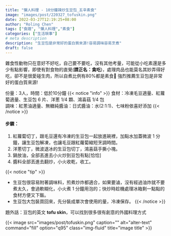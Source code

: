 ```yaml
---
title: "懶人料理 - 10分鐘辣炒生豆包_五辛素食"
image: "images/post/220327_tofuskin.png"
date: 2022-03-27T12:19:25+08:00
author: "Roling Chen"
tags: ["食譜", "懶人料理","素食"]
categories: ["生活瑣事"]
# meta description
description: "生豆包是非常好的蛋白質來源!容易調味容易烹煮"
draft: false
---
```

雜食性動物只在意好不好吃，自己要不要吃，沒有其他考量，可能從小吃素還是多少有點影響，即使有對食物的直覺(**請正名：貪吃**)，處理肉品也能莫名其妙弄得好吃，卻不是很愛碰生肉，所以自煮比例有80%都是素食🤣 強烈推薦生豆包是非常好的蛋白質來源! 

份量：3人，時間：低於10分鐘
{{< notice "info" >}}
食材：冷凍毛豆適量、紅蘿蔔適量、生豆包 6 片、洋蔥 1/4 顆、鴻喜菇 1/4 包<br>
調味：紅蔥油適量、無糖純醬油：日式醬油：水(2:1:1)、七味粉依喜好添加
{{< /notice >}}

#### 步驟：
1. 紅蘿蔔切丁，跟毛豆還有冷凍的生豆包一起放進碗裡，加點水加蓋微波 1 分鐘，讓生豆包解凍，也讓毛豆跟紅蘿蔔縮短烹調時間。
2. 洋蔥切丁，微波退冰的生豆包切丁，鴻喜菇手撕小塊。 
3. 鍋放油，全部丟進去小火炒到豆包有點[恰恰]
4. 醬料全部丟進去翻炒，小火收乾，收工。

{{< notice "tip" >}}
 * 生豆包很容易附著調味料，煎煮炒炸都適合，如果要滷，沒有經過油炸就不要煮太久，會過軟糊化，小火煮 1 分鐘用泡的；快炒時趁機處理冰箱剩一點點的食材方便又下飯。
 * 生豆包大包裝買回來，先分裝成單次會使用的量，冷凍保存。
{{< /notice >}}

題外話：豆包的英文 **tofu skin**，可以找到很多很有創意的外國料理方式


{{< image src="images/post/tofuskin.png" caption="" alt="alter-text" command="fill" option="q95" class="img-fluid" title="image title" >}}

